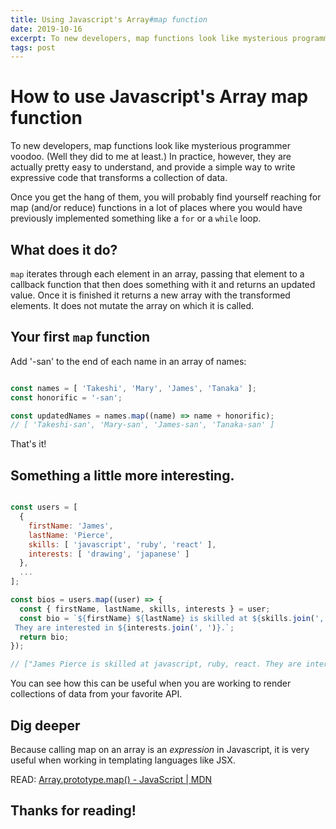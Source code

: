 ```yaml
---
title: Using Javascript's Array#map function
date: 2019-10-16
excerpt: To new developers, map functions look like mysterious programmer voodoo. (Well they did to me at least.) In practice, however, they are actually pretty easy to understand, and provide a simple way to write expressive code that transforms a collection of data. 
tags: post
---
```


# How to use Javascript's Array map function

To new developers, map functions look like mysterious programmer voodoo. (Well they did to me at least.) In practice, however, they are actually pretty easy to understand, and provide a simple way to write expressive code that transforms a collection of data. 

Once you get the hang of them, you will probably find yourself reaching for map (and/or reduce) functions in a lot of places where you would have previously implemented something like a `for` or a `while` loop.

## What does it do?

`map` iterates through each element in an array, passing that element to a callback function that then does something with it and returns an updated value. Once it is finished it returns a new array with the transformed elements. It does not mutate the array on which it is called.

## Your first `map` function

Add '-san' to the end of each name in an array of names:

```js

const names = [ 'Takeshi', 'Mary', 'James', 'Tanaka' ];
const honorific = '-san';

const updatedNames = names.map((name) => name + honorific);
// [ 'Takeshi-san', 'Mary-san', 'James-san', 'Tanaka-san' ]
```

That's it!

## Something a little more interesting.

```js

const users = [
  {
    firstName: 'James',
    lastName: 'Pierce',
    skills: [ 'javascript', 'ruby', 'react' ],
    interests: [ 'drawing', 'japanese' ]
  },
  ...
];

const bios = users.map((user) => {
  const { firstName, lastName, skills, interests } = user;
  const bio = `${firstName} ${lastName} is skilled at ${skills.join(', ')}.
 They are interested in ${interests.join(', ')}.`;
  return bio;
});

// ["James Pierce is skilled at javascript, ruby, react. They are interested in drawing, japanese."]

```

You can see how this can be useful when you are working to render collections of data from your favorite API.

## Dig deeper

Because calling map on an array is an *expression* in Javascript, it is very useful when working in templating languages like JSX.

READ: [Array.prototype.map() - JavaScript | MDN](https://developer.mozilla.org/en-US/docs/Web/JavaScript/Reference/Global_Objects/Array/map)

## Thanks for reading!
